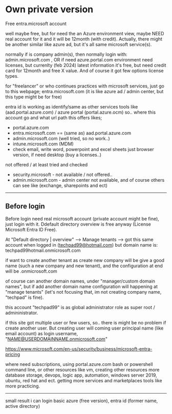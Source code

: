 # Own private version

Free entra.microsoft account 

well maybe free, but for need the an Azure environment view, maybe NEED real account for it and it will be 12month (with credit). Actually, there might be another similar like azure ad, but it's all same microsoft service(s).

normally if is company admin(s), then normally login with: admin.microsoft.com , OR if need azure.portal.com environment need licenses, but currenlty (feb 2024) latest information it's free, but need credit card for 12month and free X value. And of course it got few options license types.

for "freelancer" or who continues practices with microsoft services, just go to this webpage; entra.microsoft.com (it is like azure ad / admin center, but this type might be for free)

entra id is working as identify/same as other services tools like (aad.portal.azure.com) / azure portal (portal.azure.ocm)
so.. where this account go and what url path this offers likes;
- portal.azure.com
- entra.microsoft.com == (same as) aad.portal.azure.com
- admin.microsoft.com (well tried, so no work..) 
- intune.microsoft.com (MDM)
- check email, write word, powerpoint and excel sheets just browser version, if need desktop (buy a licenses..)

not offered / at least tried and checked
- security.microsoft - not available / not offered..
- admin.microsoft.com - admin center not available, and of course others can see like (exchange, sharepoints and ect)

<hr> 

## Before login 

Before login need real microsoft account (private account might be fine), just login with it. Ddefault directory overview is free anyway (License Microsoft Entra ID Free).

At "Default directory | overview" --> Manage tenants --> got this same account when logged in (techpad99@hotmail.com)
but domain name is: techpad99hotmail.onmicrosoft.com

if want to create another tenant as create new company will be give a good name (such a new company and new tenant), and the configuration at end will be <domainName>.onmicrosoft.com 

of course can another domain names, under "manager/custom domain names", but if add another domain name configuration will happening at "manage tenants" (let's not focusing that, im not creating company name, "techpad" is fine).

this account "techpad99" is as global administrator role as super root / admininistrator.

if this site got multiple user or few users, so.. there is might be no problem if create another user. But creating user will coming user principal name (like email account) as login username, "NAME@USERDOMAINNAME.onmicrosoft.com"

https://www.microsoft.com/en-us/security/business/microsoft-entra-pricing

where need subscriptions, using portal.azure.com bash or powershell command line, or other resources like vm, creating other resources more database storage, devops, logic app, automation, windows server 2019, ubuntu, red hat and ect. getting more services and marketplaces tools like more practicing.

-----------
small result i can login basic azure (free version), entra id (former name, active directory)

